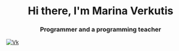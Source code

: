 <div id="header" align="center">
	<h1>Hi there, I'm Marina Verkutis</h1>
	<h3>Рrogrammer and a programming teacher</h3>
</div>
<a href="vk-url">
	<img src="https://img.shields.io/badge/Vk-blue?style=for-the-badge&logo=Vkn&logoColor=white" alt="Vk"/>
</a>
